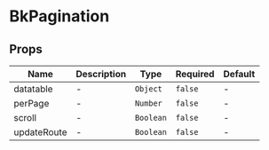 # BkPagination

## Props

<!-- @vuese:BkPagination:props:start -->
|Name|Description|Type|Required|Default|
|---|---|---|---|---|
|datatable|-|`Object`|`false`|-|
|perPage|-|`Number`|`false`|-|
|scroll|-|`Boolean`|`false`|-|
|updateRoute|-|`Boolean`|`false`|-|

<!-- @vuese:BkPagination:props:end -->


